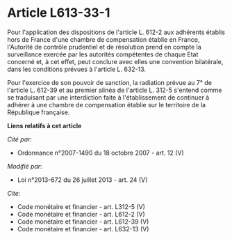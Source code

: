 # Article L613-33-1

Pour l'application des dispositions de l'article L. 612-2 aux adhérents établis hors de France d'une chambre de compensation
établie en France, l'Autorité de contrôle prudentiel et de résolution prend en compte la surveillance exercée par les
autorités compétentes de chaque Etat concerné et, à cet effet, peut conclure avec elles une convention bilatérale, dans les
conditions prévues à l'article L. 632-13. 

Pour l'exercice de son pouvoir de sanction, la radiation prévue au 7° de l'article L. 612-39 et au premier alinéa de
l'article L. 312-5 s'entend comme se traduisant par une interdiction faite à l'établissement de continuer à adhérer à une
chambre de compensation établie sur le territoire de la République française.

**Liens relatifs à cet article**

_Cité par_:

  - Ordonnance n°2007-1490 du 18 octobre 2007 - art. 12 (V)

_Modifié par_:

  - Loi n°2013-672 du 26 juillet 2013 - art. 24 (V)

_Cite_:

  - Code monétaire et financier - art. L312-5 (V)
  - Code monétaire et financier - art. L612-2 (V)
  - Code monétaire et financier - art. L612-39 (V)
  - Code monétaire et financier - art. L632-13 (V)
